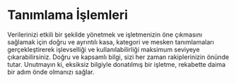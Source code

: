 # Tanımlama İşlemleri

Verilerinizi etkili bir şekilde yönetmek ve işletmenizin öne çıkmasını sağlamak için doğru ve ayrıntılı kasa, kategori ve mesken tanımlamaları gerçekleştirerek işlevselliği ve kullanılabilirliği maksimum seviyeye çıkarabilirsiniz. Doğru ve kapsamlı bilgi, sizi her zaman rakiplerinizin önünde tutar. Unutmayın ki, eksiksiz bilgiyle donatılmış bir işletme, rekabette daima bir adım önde olmanızı sağlar.
